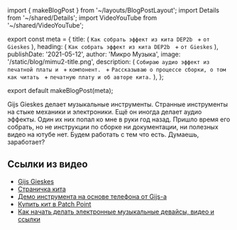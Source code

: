 import { makeBlogPost } from '~/layouts/BlogPostLayout';
import Details from '~/shared/Details';
import VideoYouTube from '~/shared/VideoYouTube';

export const meta = {
  title: (
    `Как собрать эффект из кита DEP2b ` +
    `от Gieskes`
  ),
  heading: (
    `Как собрать эффект из кита DEP2b ` +
    `от Gieskes`
  ),
  publishDate: '2021-05-12',
  author: 'Микро Музыка',
  image: '/static/blog/mimu2-title.png',
  description: (
    `Cобираю аудио эффект из печатной платы и ` +
    `компонент. ` +
    `Рассказываю о процессе сборки, о том как читать ` +
    `печатную плату и об авторе кита.`
  ),
};

export default makeBlogPost(meta);

Gijs Gieskes делает музыкальные инструменты. Странные
инструменты на стыке механики и электроники. Ещё он иногда
делает аудио эффекты. Один их них попал ко мне в руки год
назад. Пришло время его собрать, но не инструкции по сборке
ни документации, ни полезных видео на ютубе нет. Будем
работать с тем что есть. Думаешь, заработает?

<VideoYouTube id="asRpHQ789Sw" />

## Ссылки из видео

* [Gijs Gieskes](https://www.gieskes.nl)
* [Страничка кита](https://www.gieskes.nl/effects/?file=dep-2)
* [Демо инструмента на основе телефона от Gijs-а](https://www.youtube.com/watch?v=on1NPXPMqPY)
* [Купить кит в Patch Point](https://www.patch-point.com/gieskes-diy/dep2b-diy-kit)
* [Как начать делать электронные музыкальные девайсы, видео и ссылки](/blog/2021-05-01-kak-nachat-delat-elektronnye-instrumenty-syntezatory-i-effekty/)

